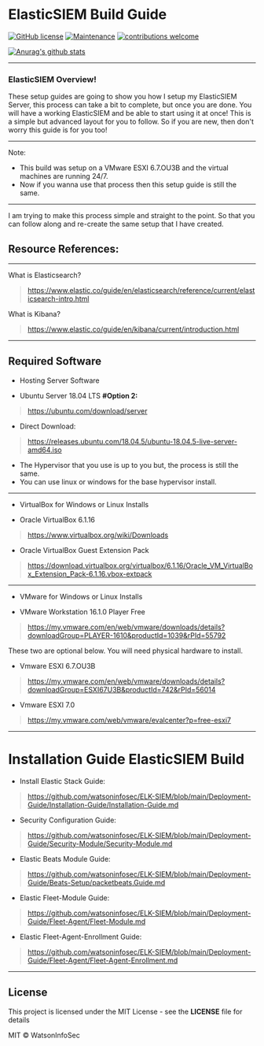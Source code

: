 # ElasticSIEM Build Guide

[![GitHub license](https://img.shields.io/github/license/Naereen/StrapDown.js.svg)](https://github.com/Naereen/StrapDown.js/blob/master/LICENSE) [![Maintenance](https://img.shields.io/badge/Maintained%3F-yes-green.svg)](https://GitHub.com/Naereen/StrapDown.js/graphs/commit-activity)
[![contributions welcome](https://img.shields.io/badge/contributions-welcome-brightgreen.svg?style=flat)](https://github.com/dwyl/esta/issues) 
 
 [![Anurag's github stats](https://github-readme-stats.vercel.app/api?username=watsoninfosec&theme=blue-green)](https://github.com/anuraghazra/github-readme-stats)

----
### ElasticSIEM Overview!

These setup guides are going to show you how I setup my ElasticSIEM Server, this process can take a bit to complete, but once you are done. You will have a working ElasticSIEM and be able to start using it at once! This is a simple but advanced layout for you to follow. So if you are new, then don't worry this guide is for you too! 

-----------------------
Note:
- This build was setup on a VMware ESXI 6.7.OU3B and the virtual machines are running 24/7. 
- Now if you wanna use that process then this setup guide is still the same.

-----------------------


I am trying to make this process simple and straight to the point. So that you can follow along and re-create the same setup that I have created.

## Resource References:

-----------------------

What is Elasticsearch?
> https://www.elastic.co/guide/en/elasticsearch/reference/current/elasticsearch-intro.html

What is Kibana?
> https://www.elastic.co/guide/en/kibana/current/introduction.html

-----------------------

## Required Software

- Hosting Server Software 

- Ubuntu Server 18.04 LTS **#Option 2:**
> https://ubuntu.com/download/server

- Direct Download:

> https://releases.ubuntu.com/18.04.5/ubuntu-18.04.5-live-server-amd64.iso

- The Hypervisor that you use is up to you but, the process is still the same.
- You can use linux or windows for the base hypervisor install.

-----------------------
- VirtualBox for Windows or Linux Installs

- Oracle VirtualBox 6.1.16 
> https://www.virtualbox.org/wiki/Downloads

- Oracle VirtualBox Guest Extension Pack 
> https://download.virtualbox.org/virtualbox/6.1.16/Oracle_VM_VirtualBox_Extension_Pack-6.1.16.vbox-extpack

-----------------------
- VMware for Windows or Linux Installs

- VMware Workstation 16.1.0 Player Free 
> https://my.vmware.com/en/web/vmware/downloads/details?downloadGroup=PLAYER-1610&productId=1039&rPId=55792

These two are optional below.
You will need physical hardware to install.

- Vmware ESXI 6.7.OU3B 
> https://my.vmware.com/en/web/vmware/downloads/details?downloadGroup=ESXI67U3B&productId=742&rPId=56014

- Vmware ESXI 7.0 
> https://my.vmware.com/web/vmware/evalcenter?p=free-esxi7

-----------------------
# Installation Guide ElasticSIEM Build

- Install Elastic Stack Guide: 
> https://github.com/watsoninfosec/ELK-SIEM/blob/main/Deployment-Guide/Installation-Guide/Installation-Guide.md

- Security Configuration Guide: 
> https://github.com/watsoninfosec/ELK-SIEM/blob/main/Deployment-Guide/Security-Module/Security-Module.md

- Elastic Beats Module Guide:
> https://github.com/watsoninfosec/ELK-SIEM/blob/main/Deployment-Guide/Beats-Setup/packetbeats.Guide.md

- Elastic Fleet-Module Guide: 
> https://github.com/watsoninfosec/ELK-SIEM/blob/main/Deployment-Guide/Fleet-Agent/Fleet-Module.md

- Elastic Fleet-Agent-Enrollment Guide:
> https://github.com/watsoninfosec/ELK-SIEM/blob/main/Deployment-Guide/Fleet-Agent/Fleet-Agent-Enrollment.md
-----------------------



## License

This project is licensed under the MIT License - see the **LICENSE** file for details

MIT © WatsonInfoSec